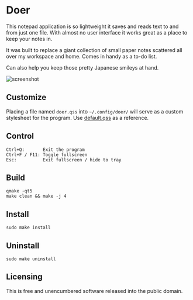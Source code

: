 # Doer

This notepad application is so lightweight it saves and reads text to and from just one file.
With almost no user interface it works great as a place to keep your notes in.

It was built to replace a giant collection of small paper notes scattered all over my workspace and home.
Comes in handy as a to-do list.

Can also help you keep those pretty Japanese smileys at hand.

![screenshot](https://cloud.githubusercontent.com/assets/1392048/24592087/2bcfb58e-17de-11e7-8c22-27a804c2f0f0.png)


## Customize

Placing a file named `doer.qss` into `~/.config/doer/` will serve as a custom
stylesheet for the program. Use [default.qss](res/styles/default.qss) as a reference.


## Control

    Ctrl+Q:       Exit the program
    Ctrl+F / F11: Toggle fullscreen
    Esc:          Exit fullscreen / hide to tray


## Build

    qmake -qt5
    make clean && make -j 4


## Install

    sudo make install


## Uninstall

    sudo make uninstall


## Licensing

This is free and unencumbered software released into the public domain.
